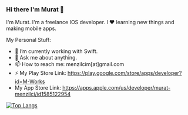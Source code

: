 ### Hi there I'm Murat 👋

I'm Murat. I'm a freelance IOS developer. I ❤ learning new things and making mobile apps.

My Personal Stuff:

- 🔭 I’m currently working with Swift.
- 💬 Ask me about anything.
- 📫 How to reach me: menzilcim[at]gmail.com
- ⚡ My Play Store Link: https://play.google.com/store/apps/developer?id=M-Works
-  My App Store Link: https://apps.apple.com/us/developer/murat-menzilci/id1585122954

[![Top Langs](https://github-readme-stats.vercel.app/api/top-langs/?username=Murat0901&layout=compact)](https://github.com/anuraghazra/github-readme-stats&theme=dark)

